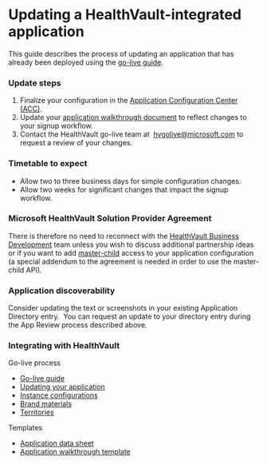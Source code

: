Updating a HealthVault-integrated application
=============================================

This guide describes the process of updating an application that has already been deployed using the <a href="go-live.md" id="PageContent_13986_2">go-live guide</a>.

### Update steps

1.  Finalize your configuration in the [Application Configuration Center (ACC)](https://config.healthvault-ppe.com).
2.  Update your [application walkthrough document](http://download.microsoft.com/download/7/4/E/74EA8944-199C-4F56-B3BB-8105869425BC/HealthVault%20Application%20Walkthrough%20document.docx) to reflect changes to your signup workflow.
3.  Contact the HealthVault go-live team at  [hvgolive@microsoft.com](mailto:HvGoLive@microsoft.com) to request a review of your changes.

### Timetable to expect

-   Allow two to three business days for simple configuration changes.
-   Allow two weeks for significant changes that impact the signup workflow.

### Microsoft HealthVault Solution Provider Agreement

There is therefore no need to reconnect with the [HealthVault Business Development](mailto:hvbd@microsoft.com) team unless you wish to discuss additional partnership ideas or if you want to add <a href="master-and-child-applications.md" id="Introduction_13986_23">master-child</a> access to your application configuration (a special addendum to the agreement is needed in order to use the master-child API).

### Application discoverability

Consider updating the text or screenshots in your existing Application Directory entry.  You can request an update to your directory entry during the App Review process described above.

<span id="singleColInThreeColLayout"></span>

### Integrating with HealthVault

Go-live process

-   <a href="go-live.md" id="RightRailLinkListSection_13986_15">Go-live guide</a>
-   <a href="updates.md" id="RightRailLinkListSection_13986_24">Updating your application</a>
-   <a href="configurations.md" id="RightRailLinkListSection_13986_20">Instance configurations</a>
-   <a href="brand-materials.md" id="RightRailLinkListSection_13986_19">Brand materials</a>
-   <a href="territories.md" id="RightRailLinkListSection_13986_21">Territories</a>

Templates

-   <a href="http://download.microsoft.com/download/7/4/E/74EA8944-199C-4F56-B3BB-8105869425BC/HealthVault%20Application%20Information%20Template.docx" id="RightRailLinkListSection_13986_25">Application data sheet</a>
-   <a href="http://download.microsoft.com/download/7/4/E/74EA8944-199C-4F56-B3BB-8105869425BC/HealthVault%20Application%20Walkthrough%20document.docx" id="RightRailLinkListSection_13986_26">Application walkthrough template</a>

